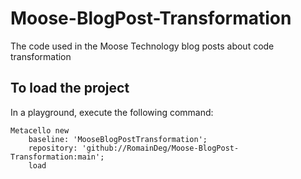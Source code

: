 # Moose-BlogPost-Transformation
The code used in the Moose Technology blog posts about code transformation

## To load the project

In a playground, execute the following command:
```St
Metacello new
    baseline: 'MooseBlogPostTransformation';
    repository: 'github://RomainDeg/Moose-BlogPost-Transformation:main';
    load
```
